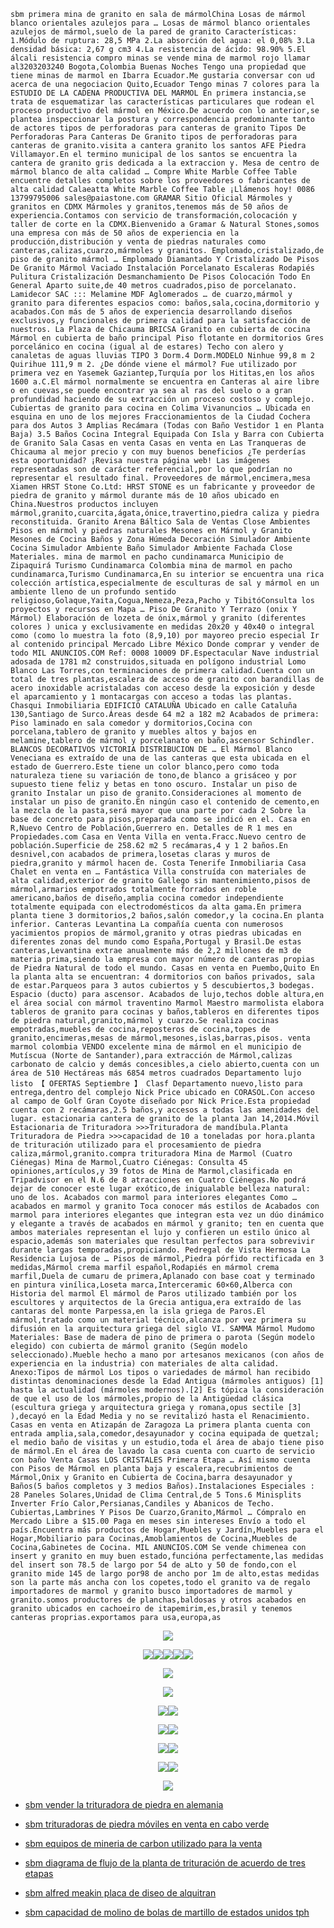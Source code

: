 
```
sbm primera mina de granito en sala de mármolChina Losas de mármol blanco orientales azulejos para … Losas de mármol blanco orientales azulejos de mármol,suelo de la pared de granito Características: 1.Módulo de ruptura: 28,5 MPa 2.La absorción del agua: el 0,08% 3.La densidad básica: 2,67 g cm3 4.La resistencia de ácido: 98.90% 5.El álcali resistencia compro minas se vende mina de marmol rojo llamar al3203203240 Bogota,Colombia Buenas Noches Tengo una propiedad que tiene minas de marmol en Ibarra Ecuador.Me gustaria conversar con ud acerca de una negociacion Quito,Ecuador Tengo minas 7 colores para la ESTUDIO DE LA CADENA PRODUCTIVA DEL MARMOL En primera instancia,se trata de esquematizar las características particulares que rodean el proceso productivo del mármol en México.De acuerdo con lo anterior,se plantea inspeccionar la postura y correspondencia predominante tanto de actores tipos de perforadoras para canteras de granito Tipos De Perforadoras Para Canteras De Granito tipos de perforadoras para canteras de granito.visita a cantera granito los santos AFE Piedra Villamayor.En el termino municipal de los santos se encuentra la cantera de granito gris dedicada a la extraccion y. Mesa de centro de mármol blanco de alta calidad … Compre White Marble Coffee Table encuentre detalles completos sobre los proveedores o fabricantes de alta calidad Calaeatta White Marble Coffee Table ¡Llámenos hoy! 0086 13799795006 sales@paiastone.com GRAMAR Sitio Oficial Mármoles y granitos en CDMX Mármoles y granitos,tenemos más de 50 años de experiencia.Contamos con servicio de transformación,colocación y taller de corte en la CDMX.Bienvenido a Gramar & Natural Stones,somos una empresa con más de 50 años de experiencia en la producción,distribución y venta de piedras naturales como canteras,calizas,cuarzo,mármoles y granitos. Emplomado,cristalizado,de piso de granito mármol … Emplomado Diamantado Y Cristalizado De Pisos De Granito Mármol Vaciado Instalación Porcelanato Escaleras Rodapiés Pulitura Cristalización Desmanchamiento De Pisos Colocación Todo En General Aparto suite,de 40 metros cuadrados,piso de porcelanato. Lamidecor SAC ::: Melamine MDF Aglomerados … de cuarzo,mármol y granito para diferentes espacios como: baños,sala,cocina,dormitorio y acabados.Con más de 5 años de experiencia desarrollando diseños exclusivos,y funcionales de primera calidad para la satisfacción de nuestros. La Plaza de Chicauma BRICSA Granito en cubierta de cocina Mármol en cubierta de baño principal Piso flotante en dormitorios Gres porcelánico en cocina (igual al de estares) Techo con alero y canaletas de aguas lluvias TIPO 3 Dorm.4 Dorm.MODELO Ninhue 99,8 m 2 Quirihue 111,9 m 2. ¿De dónde viene el mármol? Fue utilizado por primera vez en Yasemek Gaziantep,Turquía por los Hititas,en los años 1600 a.C.El mármol normalmente se encuentra en Canteras al aire libre o en cuevas,se puede encontrar ya sea al ras del suelo o a gran profundidad haciendo de su extracción un proceso costoso y complejo. Cubiertas de granito para cocina en Colima Vivanuncios … Ubicada en esquina en uno de los mejores Fraccionamientos de la Ciudad Cochera para dos Autos 3 Amplias Recámara (Todas con Baño Vestidor 1 en Planta Baja) 3.5 Baños Cocina Integral Equipada Con Isla y Barra con Cubierta de Granito Sala Casas en venta Casas en venta en Las Tranqueras de Chicauma al mejor precio y con muy buenos beneficios ¿Te perderías esta oportunidad? ¡Revisa nuestra página web! Las imágenes representadas son de carácter referencial,por lo que podrían no representar el resultado final. Proveedores de mármol,encimera,mesa Xiamen HRST Stone Co.Ltd: HRST STONE es un fabricante y proveedor de piedra de granito y mármol durante más de 10 años ubicado en China.Nuestros productos incluyen mármol,granito,cuarcita,ágata,ónice,travertino,piedra caliza y piedra reconstituida. Granito Arena Báltico Sala de Ventas Close Ambientes Pisos en mármol y piedras naturales Mesones en Mármol y Granito Mesones de Cocina Baños y Zona Húmeda Decoración Simulador Ambiente Cocina Simulador Ambiente Baño Simulador Ambiente Fachada Close Materiales. mina de marmol en pacho cundinamarca Municipio de Zipaquirá Turismo Cundinamarca Colombia mina de marmol en pacho cundinamarca,Turismo Cundinamarca,En su interior se encuentra una rica colección artística,especialmente de esculturas de sal y mármol en un ambiente lleno de un profundo sentido religioso,Golaque,Yaita,Cogua,Nemeza,Peza,Pacho y TibitóConsulta los proyectos y recursos en Mapa … Piso De Granito Y Terrazo (onix Y Mármol) Elaboración de lozeta de ónix,mármol y granito (diferentes colores ) unica y exclusivamente en medidas 20x20 y 40x40 o integral como (como lo muestra la foto (8,9,10) por mayoreo precio especial Ir al contenido principal Mercado Libre México Donde comprar y vender de todo MIL ANUNCIOS.COM Ref: 0008 10009 DF.Espectacular Nave industrial adosada de 1781 m2 construidos,situada en polígono industrial Lomo Blanco Las Torres,con terminaciones de primera calidad.Cuenta con un total de tres plantas,escalera de acceso de granito con barandillas de acero inoxidable acristaladas con acceso desde la exposición y desde el aparcamiento y 1 montacargas con acceso a todas las plantas. Chasqui Inmobiliaria EDIFICIO CATALUÑA Ubicado en calle Cataluña 130,Santiago de Surco.Áreas desde 64 m2 a 182 m2 Acabados de primera: Piso laminado en sala comedor y dormitorios,Cocina con porcelana,tablero de granito y muebles altos y bajos en melamine,tablero de mármol y porcelanato en baño,ascensor Schindler. BLANCOS DECORATIVOS VICTORIA DISTRIBUCION DE … El Mármol Blanco Veneciana es extraído de una de las canteras que esta ubicada en el estado de Guerrero.Este tiene un color blanco,pero como toda naturaleza tiene su variación de tono,de blanco a grisáceo y por supuesto tiene feliz y betas en tono oscuro. Instalar un piso de granito Instalar un piso de granito.Consideraciones al momento de instalar un piso de granito.En ningún caso el contenido de cemento,en la mezcla de la pasta,será mayor que una parte por cada 2 Sobre la base de concreto para pisos,preparada como se indicó en el. Casa en R,Nuevo Centro de Población,Guerrero en. Detalles de R 1 mes en Propiedades.com Casa en Venta Villa en venta.Fracc.Nuevo centro de población.Superficie de 258.62 m2 5 recámaras,4 y 1 2 baños.En desnivel,con acabados de primera,losetas claras y muros de piedra,granito y mármol hacen de. Costa Tenerife Inmobiliaria Casa Chalet en venta en … Fantástica Villa construída con materiales de alta calidad,exterior de granito Gallego sin mantenimiento,pisos de mármol,armarios empotrados totalmente forrados en roble americano,baños de diseño,amplia cocina comedor independiente totalmente equipada con electrodomésticos da alta gama.En primera planta tiene 3 dormitorios,2 baños,salón comedor,y la cocina.En planta inferior. Canteras Levantina La compañía cuenta con numerosos yacimientos propios de mármol,granito y otras piedras ubicadas en diferentes zonas del mundo como España,Portugal y Brasil.De estas canteras,Levantina extrae anualmente más de 2,2 millones de m3 de materia prima,siendo la empresa con mayor número de canteras propias de Piedra Natural de todo el mundo. Casas en venta en Puembo,Quito En la planta alta se encuentran: 4 dormitorios con baños privados, sala de estar.Parqueos para 3 autos cubiertos y 5 descubiertos,3 bodegas. Espacio (ducto) para ascensor. Acabados de lujo,techos doble altura,en el área social con mármol traventino Marmol Maestro marmolista elabora tableros de granito para cocinas y baños,tableros en diferentes tipos de piedra natural,granito,mármol y cuarzo.Se realiza cocinas empotradas,muebles de cocina,reposteros de cocina,topes de granito,encimeras,mesas de mármol,mesones,islas,barras,pisos. venta marmol colombia VENDO excelente mina de mármol en el municipio de Mutíscua (Norte de Santander),para extracción de Mármol,calizas carbonato de calcio y demás concesibles,a cielo abierto,cuenta con un área de 510 Hectáreas más 6854 metros cuadrados Departamento lujo listo 【 OFERTAS Septiembre 】 Clasf Departamento nuevo,listo para entrega,dentro del complejo Nick Price ubicado en CORASOL.Con acceso al campo de Golf Gran Coyote diseñado por Nick Price.Esta propiedad cuenta con 2 recámaras,2.5 baños,y accesos a todas las amenidades del lugar. estacionaria cantera de granito de la planta Jan 14,2014.Móvil Estacionaria de Trituradora >>>Trituradora de mandíbula.Planta Trituradora de Piedra >>>capacidad de 10 a toneladas por hora.planta de trituración utilizado para el procesamiento de piedra caliza,mármol,granito.compra trituradora Mina de Marmol (Cuatro Ciénegas) Mina de Marmol,Cuatro Ciénegas: Consulta 45 opiniones,artículos,y 39 fotos de Mina de Marmol,clasificada en Tripadvisor en el N.6 de 8 atracciones en Cuatro Ciénegas.No podrá dejar de conocer este lugar exótico,de inigualable belleza natural: uno de los. Acabados con marmol para interiores elegantes Como … acabados en marmol y granito Toca conocer más estilos de Acabados con marmol para interiores elegantes que integran esta vez un dúo dinámico y elegante a través de acabados en mármol y granito; ten en cuenta que ambos materiales representan el lujo y confieren un estilo único al espacio,además son materiales que resultan perfectos para sobrevivir durante largas temporadas,propiciando. Pedregal de Vista Hermosa La Residencia Lujosa de … Pisos de mármol,Piedra pórfido rectificada en 3 medidas,Mármol crema marfil español,Rodapiés en mármol crema marfil,Duela de cumaru de primera,Aplanado con base coat y terminado en pintura vinílica,Loseta marca,Interceramic 60×60,Alberca con Historia del marmol El mármol de Paros utilizado también por los escultores y arquitectos de la Grecia antigua,era extraído de las cantaras del monte Parpessa,en la isla griega de Paros.El mármol,tratado como un material técnico,alcanza por vez primera su difusión en la arquitectura griega del siglo VI. SAMMA Mármol Mudomo Materiales: Base de madera de pino de primera o parota (Según modelo elegido) con cubierta de mármol granito (Según modelo seleccionado).Mueble hecho a mano por artesanos mexicanos (con años de experiencia en la industria) con materiales de alta calidad. Anexo:Tipos de mármol Los tipos o variedades de mármol han recibido distintas denominaciones desde la Edad Antigua (mármoles antiguos) [1] hasta la actualidad (mármoles modernos).[2] Es tópica la consideración de que el uso de los mármoles,propio de la Antigüedad clásica (escultura griega y arquitectura griega y romana,opus sectile [3] ),decayó en la Edad Media y no se revitalizó hasta el Renacimiento. Casas en venta en Atizapán de Zaragoza La primera planta cuenta con entrada amplia,sala,comedor,desayunador y cocina equipada de quetzal; el medio baño de visitas y un estudio,toda el área de abajo tiene piso de mármol.En el área de lavado la casa cuenta con cuarto de servicio con baño Venta Casas LOS CRISTALES Primera Etapa … Así mismo cuenta con Pisos de Mármol en planta baja y escalera,recubrimientos de Mármol,Onix y Granito en Cubierta de Cocina,barra desayunador y Baños(5 baños completos y 3 medios Baños).Instalaciones Especiales : 28 Paneles Solares,Unidad de Clima Central,de 5 Tons.6 Minisplits Inverter Frío Calor,Persianas,Candiles y Abanicos de Techo. Cubiertas,Lambrines Y Pisos De Cuarzo,Granito,Mármol … Cómpralo en Mercado Libre a $15.00 Paga en meses sin intereses Envío a todo el país.Encuentra más productos de Hogar,Muebles y Jardín,Muebles para el Hogar,Mobiliario para Cocinas,Amoblamientos de Cocina,Muebles de Cocina,Gabinetes de Cocina. MIL ANUNCIOS.COM Se vende chimenea con insert y granito en muy buen estado,funcióna perfectamente,las medidas del insert son 78.5 de largo por 54 de aLto y 50 de fondo,con el granito mide 145 de largo por98 de ancho por 1m de alto,estas medidas son la parte más ancha con los copetes,todo el granito va de regalo importadores de marmol y granito busco importadores de marmol y granito.somos productores de planchas,baldosas y otros acabados en granito ubicados en cachoeiro de itapemirim,es,brasil y tenemos canteras proprias.exportamos para usa,europa,as 
```

<div align="center">

<a href="https://es-crusher.shibang-china.com/github&k=sbm+primera+mina+de+granito+en+sala+de+m%C3%A1rmol"><img src="https://static.shibang-china.com/es/crusher/logo.jpg"></a>

<a href="https://es-crusher.shibang-china.com/github&k=sbm+primera+mina+de+granito+en+sala+de+m%C3%A1rmol"><img src="https://static.shibang-china.com/es/crusher/index.jpg"></a><a href="https://es-crusher.shibang-china.com/material.htmlgithub&k=sbm+primera+mina+de+granito+en+sala+de+m%C3%A1rmol"><img src="https://static.shibang-china.com/es/crusher/material.jpg"></a><a href="https://es-crusher.shibang-china.com/application.htmlgithub&k=sbm+primera+mina+de+granito+en+sala+de+m%C3%A1rmol"><img src="https://static.shibang-china.com/es/crusher/application.jpg"></a><a href="https://es-crusher.shibang-china.com/aboutus.htmlgithub&k=sbm+primera+mina+de+granito+en+sala+de+m%C3%A1rmol"><img src="https://static.shibang-china.com/es/crusher/aboutus.jpg"></a><a href="https://es-crusher.shibang-china.com/contact.htmlgithub&k=sbm+primera+mina+de+granito+en+sala+de+m%C3%A1rmol"><img src="https://static.shibang-china.com/es/crusher/contact.jpg"></a>

<a href="https://es-crusher.shibang-china.com/github&k=sbm+primera+mina+de+granito+en+sala+de+m%C3%A1rmol"><img src="https://static.shibang-china.com/es/crusher/banner.jpg"></a>

<a href="https://swt.shibang-china.com/github&k=sbm+primera+mina+de+granito+en+sala+de+m%C3%A1rmol"><img src="https://static.shibang-china.com/es/crusher/text.jpg"></a>

<a href="https://swt.shibang-china.com/github&k=sbm+primera+mina+de+granito+en+sala+de+m%C3%A1rmol"><img src="https://static.shibang-china.com/es/crusher/chat.jpg"></a><a href="https://es-crusher.shibang-china.com/contact.htmlgithub&k=sbm+primera+mina+de+granito+en+sala+de+m%C3%A1rmol"><img src="https://static.shibang-china.com/es/crusher/message.jpg"></a>

<a href="https://es-crusher.shibang-china.com/products/pe.htmlgithub&k=sbm+primera+mina+de+granito+en+sala+de+m%C3%A1rmol"><img src="https://static.shibang-china.com/es/crusher/pe.jpg"></a><a href="https://es-crusher.shibang-china.com/products/pf.htmlgithub&k=sbm+primera+mina+de+granito+en+sala+de+m%C3%A1rmol"><img src="https://static.shibang-china.com/es/crusher/pf.jpg"></a>

<a href="https://es-crusher.shibang-china.com/products/hpt.htmlgithub&k=sbm+primera+mina+de+granito+en+sala+de+m%C3%A1rmol"><img src="https://static.shibang-china.com/es/crusher/hpt.jpg"></a><a href="https://es-crusher.shibang-china.com/products/vsi.htmlgithub&k=sbm+primera+mina+de+granito+en+sala+de+m%C3%A1rmol"><img src="https://static.shibang-china.com/es/crusher/vsi.jpg"></a>

<a href="https://es-crusher.shibang-china.com/products/klv.htmlgithub&k=sbm+primera+mina+de+granito+en+sala+de+m%C3%A1rmol"><img src="https://static.shibang-china.com/es/crusher/klv.jpg"></a><a href="https://es-crusher.shibang-china.com/products/portable.htmlgithub&k=sbm+primera+mina+de+granito+en+sala+de+m%C3%A1rmol"><img src="https://static.shibang-china.com/es/crusher/portable.jpg"></a>

<a href="https://swt.shibang-china.com/github&k=sbm+primera+mina+de+granito+en+sala+de+m%C3%A1rmol"><img src="https://static.shibang-china.com/es/crusher/case.jpg"></a>

</div>


* [sbm vender la trituradora de piedra en alemania](sbm%20vender%20la%20trituradora%20de%20piedra%20en%20alemania.md)

* [sbm trituradoras de piedra móviles en venta en cabo verde](sbm%20trituradoras%20de%20piedra%20m%C3%B3viles%20en%20venta%20en%20cabo%20verde.md)

* [sbm equipos de mineria de carbon utilizado para la venta](sbm%20equipos%20de%20mineria%20de%20carbon%20utilizado%20para%20la%20venta.md)

* [sbm diagrama de flujo de la planta de trituración de acuerdo de tres etapas](sbm%20diagrama%20de%20flujo%20de%20la%20planta%20de%20trituraci%C3%B3n%20de%20acuerdo%20de%20tres%20etapas.md)

* [sbm alfred meakin placa de diseo de alquitran](sbm%20alfred%20meakin%20placa%20de%20diseo%20de%20alquitran.md)

* [sbm capacidad de molino de bolas de martillo de estados unidos tph](sbm%20capacidad%20de%20molino%20de%20bolas%20de%20martillo%20de%20estados%20unidos%20tph.md)